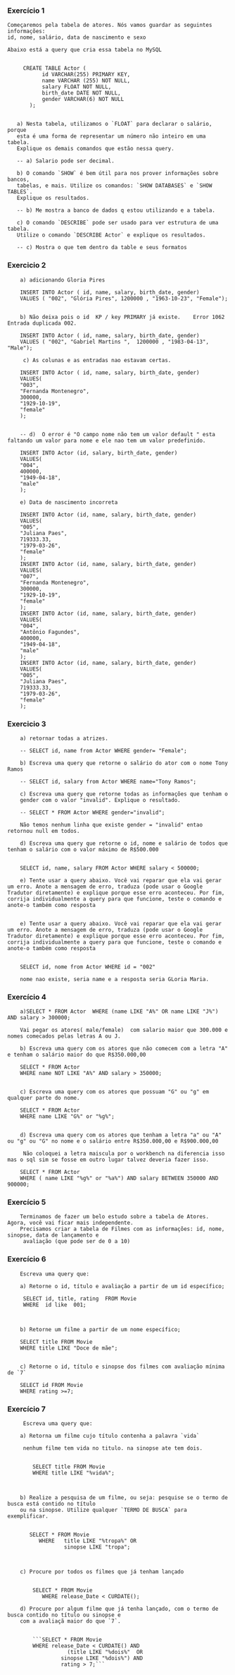 ### Exercício 1

    Começaremos pela tabela de atores. Nós vamos guardar as seguintes informações:
    id, nome, salário, data de nascimento e sexo

    Abaixo está a query que cria essa tabela no MySQL


         CREATE TABLE Actor (
               id VARCHAR(255) PRIMARY KEY,
               name VARCHAR (255) NOT NULL,
               salary FLOAT NOT NULL,
               birth_date DATE NOT NULL,
               gender VARCHAR(6) NOT NULL
           );


       a) Nesta tabela, utilizamos o `FLOAT` para declarar o salário, porque
       esta é uma forma de representar um número não inteiro em uma tabela.
       Explique os demais comandos que estão nessa query.

       -- a) Salario pode ser decimal.

       b) O comando `SHOW` é bem útil para nos prover informações sobre bancos,
       tabelas, e mais. Utilize os comandos: `SHOW DATABASES` e `SHOW TABLES`.
       Explique os resultados.

       -- b) Me mostra a banco de dados q estou utilizando e a tabela.

       c) O comando `DESCRIBE` pode ser usado para ver estrutura de uma tabela.
       Utilize o comando `DESCRIBE Actor` e explique os resultados.

       -- c) Mostra o que tem dentro da table e seus formatos

### Exercicio 2

        a) adicionando Gloria Pires

        INSERT INTO Actor ( id, name, salary, birth_date, gender)
        VALUES ( "002", "Glória Pires", 1200000 , "1963-10-23", "Female");


        b) Não deixa pois o id  KP / key PRIMARY já existe.    Error 1062 Entrada duplicada 002. 
        
        INSERT INTO Actor ( id, name, salary, birth_date, gender)
        VALUES ( "002", "Gabriel Martins ",  1200000 , "1983-04-13", "Male"); 

         c) As colunas e as entradas nao estavam certas.

        INSERT INTO Actor ( id, name, salary, birth_date, gender)
        VALUES(
        "003", 
        "Fernanda Montenegro",
        300000,
        "1929-10-19", 
        "female"
        );


        -- d)  O error é "O campo nome não tem um valor default " esta faltando um valor para nome e ele nao tem um valor predefinido. 

        INSERT INTO Actor (id, salary, birth_date, gender)
        VALUES(
        "004",
        400000,
        "1949-04-18", 
        "male"
        );

        e) Data de nascimento incorreta 

        INSERT INTO Actor (id, name, salary, birth_date, gender)
        VALUES(
        "005", 
        "Juliana Paes",
        719333.33,
        "1979-03-26", 
        "female"
        );
        INSERT INTO Actor (id, name, salary, birth_date, gender)
        VALUES(
        "007", 
        "Fernanda Montenegro",
        300000,
        "1929-10-19", 
        "female"
        );
        INSERT INTO Actor (id, name, salary, birth_date, gender)
        VALUES(
        "004", 
        "Antônio Fagundes",
        400000,
        "1949-04-18", 
        "male"
        );
        INSERT INTO Actor (id, name, salary, birth_date, gender)
        VALUES(
        "005", 
        "Juliana Paes",
        719333.33,
        "1979-03-26", 
        "female"
        );

### Exercicio 3 

        a) retornar todas a atrizes. 

        -- SELECT id, name from Actor WHERE gender= "Female";

        b) Escreva uma query que retorne o salário do ator com o nome Tony Ramos

        -- SELECT id, salary from Actor WHERE name="Tony Ramos";

        c) Escreva uma query que retorne todas as informações que tenham o 
        gender com o valor "invalid". Explique o resultado. 

        -- SELECT * FROM Actor WHERE gender="invalid"; 

        Não temos nenhum linha que existe gender = "invalid" entao retornou null em todos. 

        d) Escreva uma query que retorne o id, nome e salário de todos que tenham o salário com o valor máximo de R$500.000

        
        SELECT id, name, salary FROM Actor WHERE salary < 500000;

        e) Tente usar a query abaixo. Você vai reparar que ela vai gerar um erro. Anote a mensagem de erro, traduza (pode usar o Google Tradutor diretamente) e explique porque esse erro aconteceu. Por fim, corrija individualmente a query para que funcione, teste o comando e anote-o também como resposta


        e) Tente usar a query abaixo. Você vai reparar que ela vai gerar um erro. Anote a mensagem de erro, traduza (pode usar o Google Tradutor diretamente) e explique porque esse erro aconteceu. Por fim, corrija individualmente a query para que funcione, teste o comando e anote-o também como resposta


        SELECT id, nome from Actor WHERE id = "002" 

        nome nao existe, seria name e a resposta seria GLoria Maria.

### Exercício 4 


        a)SELECT * FROM Actor  WHERE (name LIKE "A%" OR name LIKE "J%") AND salary > 300000;

        Vai pegar os atores( male/female)  com salario maior que 300.000 e nomes comecados pelas letras A ou J.

        b) Escreva uma query com os atores que não comecem com a letra "A" e tenham o salário maior do que R$350.000,00

        SELECT * FROM Actor 
        WHERE name NOT LIKE "A%" AND salary > 350000;


        c) Escreva uma query com os atores que possuam "G" ou "g" em qualquer parte do nome.

        SELECT * FROM Actor 
        WHERE name LIKE "G%" or "%g%";


        d) Escreva uma query com os atores que tenham a letra "a" ou "A" ou "g" ou "G" no nome e o salário entre R$350.000,00 e R$900.000,00

         Não coloquei a letra maiscula por o workbench na diferencia isso mas o sql sim se fosse em outro lugar talvez deveria fazer isso. 

        SELECT * FROM Actor 
        WHERE ( name LIKE "%g%" or "%a%") AND salary BETWEEN 350000 AND 900000; 

### Exercício 5
    
        Terminamos de fazer um belo estudo sobre a tabela de Atores. Agora, você vai ficar mais independente.
        Precisamos criar a tabela de Filmes com as informações: id, nome, sinopse, data de lançamento e 
         avaliação (que pode ser de 0 a 10)



### Exercício 6
    
        Escreva uma query que:
    
        a) Retorne o id, título e avaliação a partir de um id específico;

         SELECT id, title, rating  FROM Movie 
         WHERE  id like  001;
 
 
        
        b) Retorne um filme a partir de um nome específico;

        SELECT title FROM Movie 
        WHERE title LIKE "Doce de mãe";


        c) Retorne o id, título e sinopse dos filmes com avaliação mínima de `7`

        SELECT id FROM Movie 
        WHERE rating >=7;
        
### Exercício 7
    
         Escreva uma query que:
    
        a) Retorna um filme cujo título contenha a palavra `vida`

         nenhum filme tem vida no titulo. na sinopse ate tem dois. 


            SELECT title FROM Movie 
            WHERE title LIKE "%vida%";


        
        b) Realize a pesquisa de um filme, ou seja: pesquise se o termo de busca está contido no título 
        ou na sinopse. Utilize qualquer `TERMO DE BUSCA` para exemplificar.


           SELECT * FROM Movie 
              WHERE   title LIKE "%tropa%" OR  
                      sinopse LIKE "tropa";



        c) Procure por todos os filmes que já tenham lançado


            SELECT * FROM Movie 
               WHERE release_Date < CURDATE();
        
        d) Procure por algum filme que já tenha lançado, com o termo de busca contido no título ou sinopse e 
        com a avaliaçã maior do que `7`.

         
            ```SELECT * FROM Movie 
            WHERE release_Date < CURDATE() AND 
                       (title LIKE "%dois%"  OR 
                     sinopse LIKE "%dois%") AND 
                     rating > 7;```
















    



